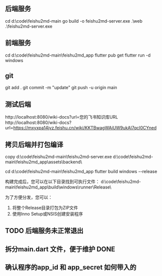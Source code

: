 
## 后端服务

cd d:\code\feishu2md-main
go build -o feishu2md-server.exe .\web\
.\feishu2md-server.exe


## 前端服务

cd d:\code\feishu2md-main\feishu2md_app
flutter pub get
flutter run -d windows


## git
git add .
git commit -m "update"
git push -u origin main


## 测试后端
http://localhost:8080/wiki-docs?url=您的飞书知识库URL
http://localhost:8080/wiki-docs?url=https://mxyxpa14jvz.feishu.cn/wiki/KKTBwagWAiUW9ukAl7qcI0CYned


## 拷贝后端并打包编译

copy d:\code\feishu2md-main\feishu2md-server.exe d:\code\feishu2md-main\feishu2md_app\assets\backend\

cd d:\code\feishu2md-main\feishu2md_app
flutter build windows --release

构建完成后，您可以在以下目录找到可执行文件： d:\code\feishu2md-main\feishu2md_app\build\windows\runner\Release\


为了方便分发，您可以：

1. 将整个Release目录打包为ZIP文件
2. 使用Inno Setup或NSIS创建安装程序




## TODO 后端服务未正常退出

## 拆分main.dart 文件，便于维护 DONE

## 确认程序的app_id 和 app_secret 如何带入的
